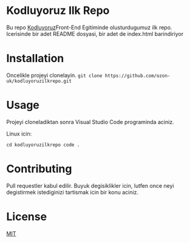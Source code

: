 # Kodluyoruz Ilk Repo
Bu repo [Kodluyoruz](https://www.kodluyoruz.org/)Front-End Egitiminde olusturdugumuz ilk repo. Icerisinde bir adet README dosyasi, bir adet de index.html barindiriyor

# Installation
Oncelikle projeyi clonelayin. 
`git clone https://github.com/ozon-uk/kodluyoruzilkrepo.git`

# Usage

Projeyi cloneladiktan sonra Visual Studio Code programinda aciniz.

Linux icin:

```cd kodluyoruzilkrepo code . ```

# Contributing
Pull requestler kabul edilir. Buyuk degisiklikler icin, lutfen once neyi degistirmek istediginizi tartismak icin bir konu aciniz.

# License
[MIT](https://choosealicense.com/licenses/mit/)